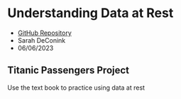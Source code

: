 # Understanding Data at Rest

- [GitHub Repository](https://github.com/Sarah566092/datafun-05-data-at-rest)
- Sarah DeConink
- 06/06/2023


## Titanic Passengers Project

Use the text book to practice using data at rest
